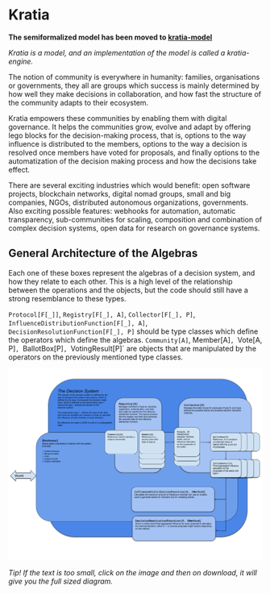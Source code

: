 Kratia
======

**The semiformalized model has been moved to [kratia-model](https://github.com/lambdaone-io/kratia-model)**

_Kratia is a model, and an implementation of the model is called a kratia-engine._

The notion of community is everywhere in humanity: families, organisations or governments, 
they all are groups which success is mainly determined by how well they make decisions in 
collaboration, and how fast the structure of the community adapts to their ecosystem.

Kratia empowers these communities by enabling them with digital governance. It helps the 
communities grow, evolve and adapt by offering lego blocks for the decision-making process, 
that is, options to the way influence is distributed to the members, options to the way a 
decision is resolved once members have voted for proposals, and finally options to the 
automatization of the decision making process and how the decisions take effect.
 
There are several exciting industries which would benefit: open software projects, blockchain networks, 
digital nomad groups, small and big companies, NGOs, distributed autonomous organizations, governments. 
Also exciting possible features: webhooks for automation, automatic transparency, sub-communities for 
scaling, composition and combination of complex decision systems, open data for research on governance systems.

## General Architecture of the Algebras

Each one of these boxes represent the algebras of a decision system, and how they relate to each other.
This is a high level of the relationship between the operations and the objects, but the code should
still have a strong resemblance to these types.

`Protocol[F[_]]`, `Registry[F[_], A]`, `Collector[F[_], P]`, `InfluenceDistributionFunction[F[_], A]`,
`DecisionResolutionFunction[F[_], P]` should be type classes which define the operators which define the
algebras. `Community[A]`, Member[A]`, `Vote[A, P]`, `BallotBox[P]`, `VotingResult[P]` are objects that are manipulated by
the operators on the previously mentioned type classes.

![Kratia General Architecture](./images/kratia-engine-general-architecture.png)

_Tip! If the text is too small, click on the image and then on download, it will give you the full sized diagram._
